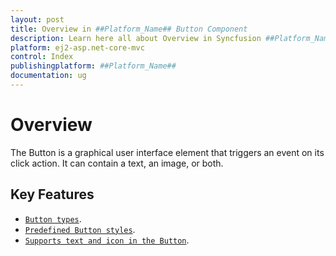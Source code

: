 ```yaml
---
layout: post
title: Overview in ##Platform_Name## Button Component
description: Learn here all about Overview in Syncfusion ##Platform_Name## Button component of Syncfusion Essential JS 2 and more.
platform: ej2-asp.net-core-mvc
control: Index
publishingplatform: ##Platform_Name##
documentation: ug
---
```


# Overview

The Button is a graphical user interface element that triggers an event on its click action. It can contain a text, an image, or both.

## Key Features

* [`Button types`](types-and-styles#button-types).
* [`Predefined Button styles`](types-and-styles#button-styles).
* [`Supports text and icon in the Button`](types-and-styles#icons).